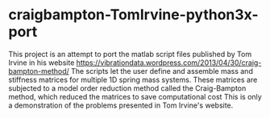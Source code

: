 # craigbampton-TomIrvine-python3x-port

This project is an attempt to port the matlab script files published by Tom Irvine in his website https://vibrationdata.wordpress.com/2013/04/30/craig-bampton-method/
The scripts let the user define and assemble mass and stiffness matrices for multiple 1D spring mass systems. These matrices are subjected to a model order reduction method called the Craig-Bampton method, which reduced the matrices to save computational cost
This is only a demonstration of the problems presented in Tom Irvine's website.
